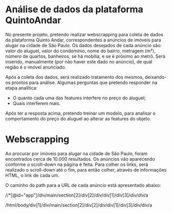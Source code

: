 # Análise de dados da plataforma QuintoAndar
No presente projeto, pretendo realizar webscrapping para coleta de dados da plataforma Quinto Andar, correspondentes a anúncios de imóveis para alugar na cidade de São Paulo.
Os dados desejados de cada anúncio são: valor do aluguel, valor do condomínio, nome do bairro, metragem (m²), número de quartos, banheiros, se há mobília, e se é próximo ao metrô.
Será inserido, manualmente (por não haver este dado no anúncio), de qual região é o imóvel anunciado.


Após a coleta dos dados, será realizado tratamento dos mesmos, deixando-os prontos para análise. Algumas perguntas que pretendo responder na etapa analítica:
- O quanto cada uma das features interfere no preço do aluguel;
- Quais interferem mais.

Após ter a resposta acima, pretendo treinar um modelo, para analisar o comportamento do preço do aluguel ao alterar as features do objeto.



# Webscrapping
Ao procurar por imóveis para alugar na cidade de São Paulo, foram encontrados cerca de 10.000 resultados. Os anúncios vão aparecendo conforme o scroll-down na página é feita. Para colher os links, será realizado o scroll-down até o fim, para então colher, através de informações HTML, o link de cada um.

O caminho do path para a URL de cada anúncio está apresentado abaixo:

//*[@id="app"]/div/main/section[2]/div[2]/div/div[1]/div[3]/div/div/a


/html/body/div[1]/div/main/section[2]/div[2]/div/div[1]/div[3]/div/div/a
